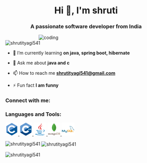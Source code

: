 <h1 align="center">Hi 👋, I'm shruti</h1>
<h3 align="center">A passionate software developer from India</h3>
<image align="right" alt="coding"width="400" src="https://media0.giphy.com/media/L1R1tvI9svkIWwpVYr/giphy.gif?cid=ecf05e47zaxzrlfpx29syi47kfhz71uvrr48j2reijs4erba&rid=giphy.gif&ct=g">


<p align="left"> <img src="https://komarev.com/ghpvc/?username=shrutityagi541&label=Profile%20views&color=0e75b6&style=flat" alt="shrutityagi541" /> </p>

- 🌱 I’m currently learning **on java, spring boot, hibernate**

- 💬 Ask me about **java and c**

- 📫 How to reach me **shrutityagi541@gmail.com**

- ⚡ Fun fact **I am funny**

<h3 align="left">Connect with me:</h3>
<p align="left">
</p>

<h3 align="left">Languages and Tools:</h3>
<p align="left"> <a href="https://www.cprogramming.com/" target="_blank" rel="noreferrer"> <img src="https://raw.githubusercontent.com/devicons/devicon/master/icons/c/c-original.svg" alt="c" width="40" height="40"/> </a> <a href="https://www.w3schools.com/cpp/" target="_blank" rel="noreferrer"> <img src="https://raw.githubusercontent.com/devicons/devicon/master/icons/cplusplus/cplusplus-original.svg" alt="cplusplus" width="40" height="40"/> </a> <a href="https://www.java.com" target="_blank" rel="noreferrer"> <img src="https://raw.githubusercontent.com/devicons/devicon/master/icons/java/java-original.svg" alt="java" width="40" height="40"/> </a> <a href="https://www.mongodb.com/" target="_blank" rel="noreferrer"> <img src="https://raw.githubusercontent.com/devicons/devicon/master/icons/mongodb/mongodb-original-wordmark.svg" alt="mongodb" width="40" height="40"/> </a> <a href="https://www.mysql.com/" target="_blank" rel="noreferrer"> <img src="https://raw.githubusercontent.com/devicons/devicon/master/icons/mysql/mysql-original-wordmark.svg" alt="mysql" width="40" height="40"/> </a> </p>

<p><img align="left" src="https://github-readme-stats.vercel.app/api/top-langs?username=shrutityagi541&show_icons=true&locale=en&layout=compact" alt="shrutityagi541" /></p>

<p>&nbsp;<img align="center" src="https://github-readme-stats.vercel.app/api?username=shrutityagi541&show_icons=true&locale=en" alt="shrutityagi541" /></p>

<p><img align="center" src="https://github-readme-streak-stats.herokuapp.com/?user=shrutityagi541&" alt="shrutityagi541" /></p>

